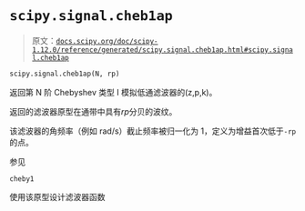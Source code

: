 # `scipy.signal.cheb1ap`

> 原文：[`docs.scipy.org/doc/scipy-1.12.0/reference/generated/scipy.signal.cheb1ap.html#scipy.signal.cheb1ap`](https://docs.scipy.org/doc/scipy-1.12.0/reference/generated/scipy.signal.cheb1ap.html#scipy.signal.cheb1ap)

```py
scipy.signal.cheb1ap(N, rp)
```

返回第 N 阶 Chebyshev 类型 I 模拟低通滤波器的(z,p,k)。

返回的滤波器原型在通带中具有*rp*分贝的波纹。

该滤波器的角频率（例如 rad/s）截止频率被归一化为 1，定义为增益首次低于`-rp`的点。

参见

`cheby1`

使用该原型设计滤波器函数
